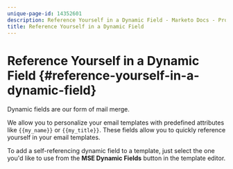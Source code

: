 ```yaml
---
unique-page-id: 14352601
description: Reference Yourself in a Dynamic Field - Marketo Docs - Product Documentation
title: Reference Yourself in a Dynamic Field
---
```


# Reference Yourself in a Dynamic Field {#reference-yourself-in-a-dynamic-field}

Dynamic fields are our form of mail merge.

We allow you to personalize your email templates with predefined attributes like `{{my_name}}` or `{{my_title}}`. These fields allow you to quickly reference yourself in your email templates.

To add a self-referencing dynamic field to a template, just select the one you'd like to use from the **MSE Dynamic Fields** button in the template editor.
